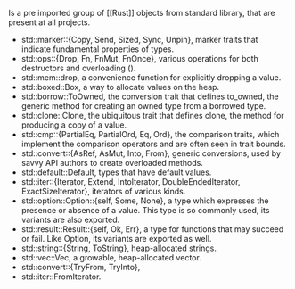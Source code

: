 Is a pre imported group of [[Rust]] objects from standard library, that are present at all projects.

- std::marker::{Copy, Send, Sized, Sync, Unpin}, marker traits that indicate fundamental properties of types.
- std::ops::{Drop, Fn, FnMut, FnOnce}, various operations for both destructors and overloading ().
- std::mem::drop, a convenience function for explicitly dropping a value.
- std::boxed::Box, a way to allocate values on the heap.
- std::borrow::ToOwned, the conversion trait that defines to_owned, the generic method for creating an owned type from a borrowed type.
- std::clone::Clone, the ubiquitous trait that defines clone, the method for producing a copy of a value.
- std::cmp::{PartialEq, PartialOrd, Eq, Ord}, the comparison traits, which implement the comparison operators and are often seen in trait bounds.
- std::convert::{AsRef, AsMut, Into, From}, generic conversions, used by savvy API authors to create overloaded methods.
- std::default::Default, types that have default values.
- std::iter::{Iterator, Extend, IntoIterator, DoubleEndedIterator, ExactSizeIterator}, iterators of various kinds.
- std::option::Option::{self, Some, None}, a type which expresses the presence or absence of a value. This type is so commonly used, its variants are also exported.
- std::result::Result::{self, Ok, Err}, a type for functions that may succeed or fail. Like Option, its variants are exported as well.
- std::string::{String, ToString}, heap-allocated strings.
- std::vec::Vec, a growable, heap-allocated vector.
- std::convert::{TryFrom, TryInto},
- std::iter::FromIterator.